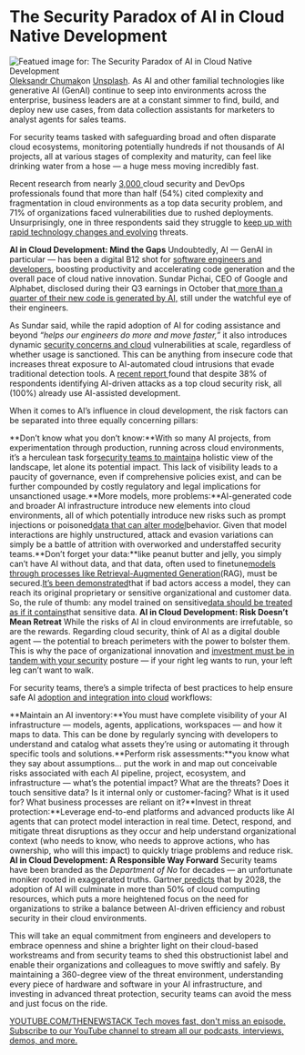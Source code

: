 # The Security Paradox of AI in Cloud Native Development
![Featued image for: The Security Paradox of AI in Cloud Native Development](https://cdn.thenewstack.io/media/2025/05/dc4631f3-oleksandr-chumak-zguburggmdy-unsplash-1024x612.jpg)
[Oleksandr Chumak](https://unsplash.com/@olalandro?utm_content=creditCopyText&utm_medium=referral&utm_source=unsplash)on
[Unsplash](https://unsplash.com/photos/black-framed-eyeglasses-on-computer-screen-zGuBURGGmdY?utm_content=creditCopyText&utm_medium=referral&utm_source=unsplash).
As AI and other familial technologies like generative AI (GenAI) continue to seep into environments across the enterprise, business leaders are at a constant simmer to find, build, and deploy new use cases, from data collection assistants for marketers to analyst agents for sales teams.

For security teams tasked with safeguarding broad and often disparate cloud ecosystems, monitoring potentially hundreds if not thousands of AI projects, all at various stages of complexity and maturity, can feel like drinking water from a hose — a huge mess moving incredibly fast.

Recent research from nearly [3,000 ](https://www.paloaltonetworks.com/resources/research/state-of-cloud-native-security-2024)cloud security and DevOps professionals found that more than half (54%) cited complexity and fragmentation in cloud environments as a top data security problem, and 71% of organizations faced vulnerabilities due to rushed deployments. Unsurprisingly, one in three respondents said they struggle to [keep up with rapid technology changes and evolving](https://thenewstack.io/ai-is-evolving-rapidly-heres-how-developers-can-keep-pace/) threats.

**AI in Cloud Development: Mind the Gaps**
Undoubtedly, AI — GenAI in particular — has been a digital B12 shot for [software engineers and developers](https://thenewstack.io/three-software-development-challenges-slowing-ai-progress/), boosting productivity and accelerating code generation and the overall pace of cloud native innovation. Sundar Pichai, CEO of Google and Alphabet, disclosed during their Q3 earnings in October that[ more than a quarter of their new code is generated by AI,](https://blog.google/inside-google/message-ceo/alphabet-earnings-q3-2024/#search) still under the watchful eye of their engineers.

As Sundar said, while the rapid adoption of AI for coding assistance and beyond *“helps our engineers do more and move faster,”* it also introduces dynamic [security concerns and cloud](https://thenewstack.io/what-we-can-learn-from-the-top-cloud-security-breaches/) vulnerabilities at scale, regardless of whether usage is sanctioned. This can be anything from insecure code that increases threat exposure to AI-automated cloud intrusions that evade traditional detection tools. A [recent report ](https://www.paloaltonetworks.com/resources/research/state-of-cloud-native-security-2024)found that despite 38% of respondents identifying AI-driven attacks as a top cloud security risk, all (100%) already use AI-assisted development.

When it comes to AI’s influence in cloud development, the risk factors can be separated into three equally concerning pillars:

**Don’t know what you don’t know:**With so many AI projects, from experimentation through production, running across cloud environments, it’s a herculean task for[security teams to maintain](https://thenewstack.io/open-source-needs-maintainers-but-how-can-they-get-paid/)a holistic view of the landscape, let alone its potential impact. This lack of visibility leads to a paucity of governance, even if comprehensive policies exist, and can be further compounded by costly regulatory and legal implications for unsanctioned usage.**More models, more problems:**AI-generated code and broader AI infrastructure introduce new elements into cloud environments, all of which potentially introduce new risks such as prompt injections or poisoned[data that can alter model](https://thenewstack.io/pulumi-templates-for-genai-stacks-pinecone-langchain-first/)behavior. Given that model interactions are highly unstructured, attack and evasion variations can simply be a battle of attrition with overworked and understaffed security teams.**Don’t forget your data:**like peanut butter and jelly, you simply can’t have AI without data, and that data, often used to finetune[models through processes like Retrieval-Augmented Generation](https://thenewstack.io/advanced-retrieval-augmented-generation-rag-techniques/)(RAG), must be secured.[It’s been demonstrated](https://www.scworld.com/brief/hugging-face-compromised-with-malicious-ai-models)that if bad actors access a model, they can reach its original proprietary or sensitive organizational and customer data. So, the rule of thumb: any model trained on sensitive[data should be treated as if it contains](https://thenewstack.io/container-security-a-troubling-tale-but-hope-on-the-horizon/)that sensitive data.
**AI in Cloud Development: Risk Doesn’t Mean Retreat**
While the risks of AI in cloud environments are irrefutable, so are the rewards. Regarding cloud security, think of AI as a digital double agent — the potential to breach perimeters with the power to bolster them. This is why the pace of organizational innovation and [investment must be in tandem with your security](https://thenewstack.io/want-to-mitigate-risk-invest-in-automation/) posture — if your right leg wants to run, your left leg can’t want to walk.

For security teams, there’s a simple trifecta of best practices to help ensure safe AI [adoption and integration into cloud](https://thenewstack.io/5-things-to-know-before-adopting-cloud-native/) workflows:

**Maintain an AI inventory:**You must have complete visibility of your AI infrastructure — models, agents, applications, workspaces — and how it maps to data. This can be done by regularly syncing with developers to understand and catalog what assets they’re using or automating it through specific tools and solutions.**Perform risk assessments:**you know what they say about assumptions… put the work in and map out conceivable risks associated with each AI pipeline, project, ecosystem, and infrastructure — what’s the potential impact? What are the threats? Does it touch sensitive data? Is it internal only or customer-facing? What is it used for? What business processes are reliant on it?**Invest in threat protection:**Leverage end-to-end platforms and advanced products like AI agents that can protect model interaction in real time. Detect, respond, and mitigate threat disruptions as they occur and help understand organizational context (who needs to know, who needs to approve actions, who has ownership, who will this impact) to quickly triage problems and reduce risk.
**AI in Cloud Development: A Responsible Way Forward**
Security teams have been branded as the *Department of No* for decades — an unfortunate moniker rooted in exaggerated truths. Gartner[ predicts](https://www.gartner.com/en/webinar/566448/1276680#:~:text=By%202028%2C%20cloud%20computing%20will,execution%20will%20impact%20business%20effectiveness.) that by 2028, the adoption of AI will culminate in more than 50% of cloud computing resources, which puts a more heightened focus on the need for organizations to strike a balance between AI-driven efficiency and robust security in their cloud environments.

This will take an equal commitment from engineers and developers to embrace openness and shine a brighter light on their cloud-based workstreams and from security teams to shed this obstructionist label and enable their organizations and colleagues to move swiftly and safely. By maintaining a 360-degree view of the threat environment, understanding every piece of hardware and software in your AI infrastructure, and investing in advanced threat protection, security teams can avoid the mess and just focus on the ride.

[
YOUTUBE.COM/THENEWSTACK
Tech moves fast, don't miss an episode. Subscribe to our YouTube
channel to stream all our podcasts, interviews, demos, and more.
](https://youtube.com/thenewstack?sub_confirmation=1)